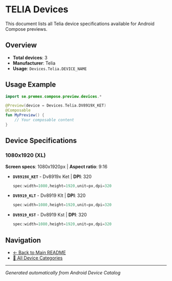 # TELIA Devices

This document lists all Telia device specifications available for Android Compose previews.

## Overview

- **Total devices**: 3
- **Manufacturer**: Telia
- **Usage**: `Devices.Telia.DEVICE_NAME`

## Usage Example

```kotlin
import se.premex.compose.preview.devices.*

@Preview(device = Devices.Telia.DV8919X_KET)
@Composable
fun MyPreview() {
    // Your composable content
}
```

## Device Specifications

### 1080x1920 (XL)

**Screen specs**: 1080x1920px | **Aspect ratio**: 9:16

- **`DV8919X_KET`** - Dv8919x Ket | **DPI**: 320
  ```kotlin
  spec:width=1080,height=1920,unit=px,dpi=320
  ```

- **`DV8919_KLT`** - Dv8919 Klt | **DPI**: 320
  ```kotlin
  spec:width=1080,height=1920,unit=px,dpi=320
  ```

- **`DV8919_KST`** - Dv8919 Kst | **DPI**: 320
  ```kotlin
  spec:width=1080,height=1920,unit=px,dpi=320
  ```

## Navigation

- [← Back to Main README](../../README.md)
- [📱 All Device Categories](../README.md)

---
*Generated automatically from Android Device Catalog*
